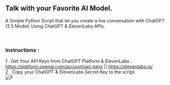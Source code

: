 ## Talk with your Favorite AI Model.
A Simple Python Script that let you create a live conversation with ChatGPT (3.5 Model) Using ChatGPT & ElevenLabs APIs.<br />
<br /><br />
### Instructions : 
1 . Get Your API Keys from ChatGPT Platform & ElevenLabs  : https://platform.openai.com/account/api-keys ||  https://elevenlabs.io/  <br />
2 . Copy your ChatGPT & ElevenLabs Secret Key to the script.<br />
![F](https://i.ibb.co/y8rxHVH/image.png)
